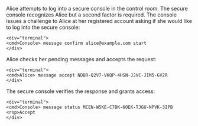 
Alice attempts to log into a secure console in the control room. The secure console recognizes 
Alice but a second factor is required. The console issues a challenge to Alice at her
registered account asking if she would like to log into the secure console:


~~~~
<div="terminal">
<cmd>Console> message confirm alice@example.com start
</div>
~~~~

Alice checks her pending messages and accepts the request:


~~~~
<div="terminal">
<cmd>Alice> message accept NDBR-Q2V7-VKQP-4HSN-JJVC-JIM5-GV2R
</div>
~~~~

The secure console verifies the response and grants access:


~~~~
<div="terminal">
<cmd>Console> message status MCEN-W5KE-C7BK-6OEK-TJGU-NPVK-3IPB
<rsp>Accept
</div>
~~~~

